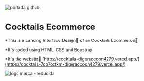 ![portada github](https://github.com/DIGORACCOON4279/cocktails/assets/88150970/97b7c597-4009-4a4b-9717-6841ec62125e)

# Cocktails Ecommerce

*This is a Landing Interface Design🎫 of an Cocktails Ecommerce🛒

*It´s coded using HTML, CSS and Boostrap

*It´s the website🚀 [https://cocktails-digoraccoon4279.vercel.app/](https://cocktails-7co7oxtxm-digoraccoon4279.vercel.app/)

![logo marca - reducida](https://github.com/DIGORACCOON4279/cocktails/assets/88150970/0a94d237-6e69-4374-8a84-6658dced1b70)
